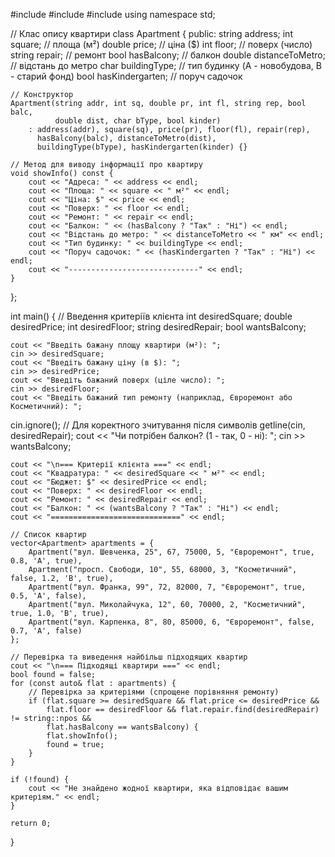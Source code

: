 #include <iostream>
#include <string>
#include <vector>
using namespace std;

// Клас опису квартири
class Apartment {
public:
    string address;
    int square;             // площа (м²)
    double price;           // ціна ($)
    int floor;              // поверх (число)
    string repair;          // ремонт
    bool hasBalcony;        // балкон
    double distanceToMetro; // відстань до метро
    char buildingType;      // тип будинку (A - новобудова, B - старий фонд)
    bool hasKindergarten;   // поруч садочок

    // Конструктор
    Apartment(string addr, int sq, double pr, int fl, string rep, bool balc,
              double dist, char bType, bool kinder)
        : address(addr), square(sq), price(pr), floor(fl), repair(rep),
          hasBalcony(balc), distanceToMetro(dist),
          buildingType(bType), hasKindergarten(kinder) {}

    // Метод для виводу інформації про квартиру
    void showInfo() const {
        cout << "Адреса: " << address << endl;
        cout << "Площа: " << square << " м²" << endl;
        cout << "Ціна: $" << price << endl;
        cout << "Поверх: " << floor << endl;
        cout << "Ремонт: " << repair << endl;
        cout << "Балкон: " << (hasBalcony ? "Так" : "Ні") << endl;
        cout << "Відстань до метро: " << distanceToMetro << " км" << endl;
        cout << "Тип будинку: " << buildingType << endl;
        cout << "Поруч садочок: " << (hasKindergarten ? "Так" : "Ні") << endl;
        cout << "-----------------------------" << endl;
    }
};

int main() {
    // Введення критеріїв клієнта
    int desiredSquare;
    double desiredPrice;
    int desiredFloor;
    string desiredRepair;
    bool wantsBalcony;

    cout << "Введіть бажану площу квартири (м²): ";
    cin >> desiredSquare;
    cout << "Введіть бажану ціну (в $): ";
    cin >> desiredPrice;
    cout << "Введіть бажаний поверх (ціле число): ";
    cin >> desiredFloor;
    cout << "Введіть бажаний тип ремонту (наприклад, Євроремонт або Косметичний): ";
cin.ignore();  // Для коректного зчитування після символів
    getline(cin, desiredRepair);
    cout << "Чи потрібен балкон? (1 - так, 0 - ні): ";
    cin >> wantsBalcony;

    cout << "\n=== Критерії клієнта ===" << endl;
    cout << "Квадратура: " << desiredSquare << " м²" << endl;
    cout << "Бюджет: $" << desiredPrice << endl;
    cout << "Поверх: " << desiredFloor << endl;
    cout << "Ремонт: " << desiredRepair << endl;
    cout << "Балкон: " << (wantsBalcony ? "Так" : "Ні") << endl;
    cout << "=============================" << endl;

    // Список квартир
    vector<Apartment> apartments = {
        Apartment("вул. Шевченка, 25", 67, 75000, 5, "Євроремонт", true, 0.8, 'A', true),
        Apartment("просп. Свободи, 10", 55, 68000, 3, "Косметичний", false, 1.2, 'B', true),
        Apartment("вул. Франка, 99", 72, 82000, 7, "Євроремонт", true, 0.5, 'A', false),
        Apartment("вул. Миколайчука, 12", 60, 70000, 2, "Косметичний", true, 1.0, 'B', true),
        Apartment("вул. Карпенка, 8", 80, 85000, 6, "Євроремонт", false, 0.7, 'A', false)
    };

    // Перевірка та виведення найбільш підходящих квартир
    cout << "\n=== Підходящі квартири ===" << endl;
    bool found = false;
    for (const auto& flat : apartments) {
        // Перевірка за критеріями (спрощене порівняння ремонту)
        if (flat.square >= desiredSquare && flat.price <= desiredPrice &&
            flat.floor == desiredFloor && flat.repair.find(desiredRepair) != string::npos &&
            flat.hasBalcony == wantsBalcony) {
            flat.showInfo();
            found = true;
        }
    }

    if (!found) {
        cout << "Не знайдено жодної квартири, яка відповідає вашим критеріям." << endl;
    }

    return 0;
}